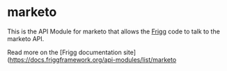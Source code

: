 # marketo

This is the API Module for marketo that allows the [Frigg](https://friggframework.org) code to talk to the marketo API.

Read more on the [Frigg documentation site](https://docs.friggframework.org/api-modules/list/marketo